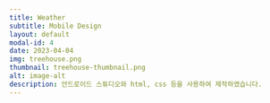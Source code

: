 ```yaml
---
title: Weather
subtitle: Mobile Design
layout: default
modal-id: 4
date: 2023-04-04
img: treehouse.png
thumbnail: treehouse-thumbnail.png
alt: image-alt
description: 안드로이드 스튜디오와 html, css 등을 사용하여 제작하였습니다.
---
```

